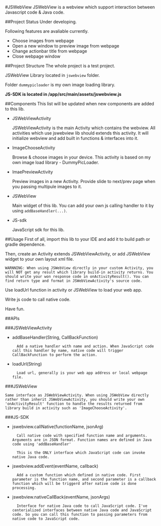#JSWebView
JSWebView is a webview which support interaction between Javascript code & Java code.

##Project Status
Under developing. 

Following features are avaliable currently.

* Choose images from webpage
* Open a new window to preview image from webpage
* Change actionbar title from webpage
* Close webpage window

##Project Structure
The whole project is a test project. 

JSWebView Library located in `jswebview` folder.

Folder `dummypicloader` is my own image loading library.

**JS-SDK is located in /app/src/main/assets/jswebview.js**

##Components
This list will be updated when new components are added to this lib.

* JSWebViewActivity
	
	JSWebViewActivity is the main Activity which contains the webview. All activities which use jswebview lib should extends this activity. It will initialize webview and add built in functions & interfaces into it.
	
* ImageChooseActivity

	Browse & choose images in your device. This activity is based on my own image load library - DummyPicLoader.
	
* ImaePreviewActivity

	Preview images in a new Activity. Provide slide to next/prev page when you passing multipule images to it.
* JSWebView

	Main widget of this lib. You can add your own js calling handler to it by using `addBaseHandler(...)`.
	
* JS-sdk

	JavaScript sdk for this lib.
	
##Usage
First of all, import this lib to your IDE and add it to build path or gradle dependence.

Then, create an Activity extends JSWebViewActivity, or add JSWebView widget to your own layout xml file. 

	WARNNING: When using JSWebView directly in your custom Activity, you will NOT get any result which library build-in activity returns. You should write your won response code in onActivityResult(). You can find return type and format in JSWebViewActivity's source code.

Use loadUrl function in activity or JSWebView
to load your web app.

Write js code to call native code.

Have fun.

##APIs

###JSWebViewActivity
* addBaseHandler(String, CallBackFunction)
		
		Add a native handler with name and action. When JavaScript code call this handler by name, native code will trigger CallBackFunction to perform the action.

* loadUrl(String)

		Load url, generally is your web app address or local webpage file.
		
###JSWebView

	Same interface as JSWebViewActivity. When using JSWebView directly rather than inherit JSWebViewActivity, you should write your own 'onActivityResult' function to handle the results returned from library build in activity such as 'ImageChooseActivity'.
	
###JS-SDK

* jswebview.callNative(functionName, jsonArg)

		Call native code with specified function name and arguments. Arguments are in JSON format. Function names are defined in Java code using 'addBaseHandler'
		
		This is the ONLY interface which JavaScript code can invoke native Java code.
		
* jswebview.addEvent(eventName, callback)

		Add a custom function which defined in native code. First parameter is the function name, and second parameter is a callback function which will be triggerd after native code is done processing.
		
* jswebview.nativeCallBack(eventName, jsonArgs)

		Interface for native Java code to call JavaScript code. I've centerialized interfaces between native Java code and JavaScript code. So you can call this function to passing parameters from native code to JavaScript code.
		